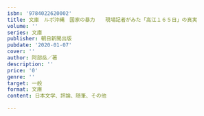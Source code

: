 ```yaml
---
isbn: '9784022620002'
title: 文庫　ルポ沖縄　国家の暴力　　現場記者がみた「高江１６５日」の真実
volume: ''
series: 文庫
publisher: 朝日新聞出版
pubdate: '2020-01-07'
cover: ''
author: 阿部岳／著
description: ''
price: '0'
genre: ''
target: 一般
format: 文庫
content: 日本文学、評論、随筆、その他

---
```

